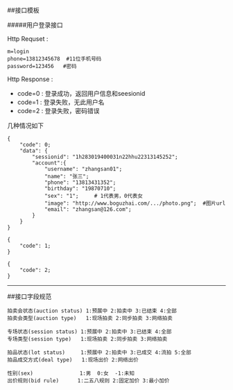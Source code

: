 ##接口模板

#####用户登录接口

Http Requset :  

``` 
m=login
phone=13812345678  #11位手机号码
password=123456   #密码
```
Http Response : 

- code=0 : 登录成功，返回用户信息和seesionid
- code=1 : 登录失败，无此用户名
- code=2 : 登录失败，密码错误

几种情况如下

``` 
{ 
    "code": 0;
    "data": {
    	"sessionid": "1h283019400031n22hhu22313145252";
    	"account":{
    		"username": "zhangsan01";
    		"name": "张三";
    		"phone": "13813431352";
    		"birthday": "19870710";
    		"sex": "1";     # 1代表男，0代表女
    		"image": "http://www.boguzhai.com/.../photo.png";  #图片url
			"email": "zhangsan@126.com";    
		}     
	}
}
```
``` 
{ 
    "code": 1;
}
```
``` 
{ 
    "code": 2;
}
```
---

##接口字段规范  

```
拍卖会状态(auction status) 1:预展中 2:拍卖中 3:已结束 4:全部
拍卖会类型(auction type)   1:现场拍卖 2:同步拍卖 3:网络拍卖

专场状态(session status) 1:预展中 2:拍卖中 3:已结束 4:全部
专场类型(session type)   1:现场拍卖 2:同步拍卖 3:网络拍卖

拍品状态(lot status)     1:预展中 2:拍卖中 3:已成交 4:流拍 5:全部
拍品成交方式(deal type)   1:现场出价 2:网络出价

性别(sex)               1:男  0:女  -1:未知
出价规则(bid rule)      1:二五八规则 2:固定加价 3:最小加价

```







